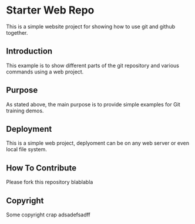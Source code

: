 # Starter Web Repo

This is a simple website project for showing how to use git and github together.

## Introduction

This example is to show different parts of the git repository and various commands using a web project.

## Purpose

As stated above, the main purpose is to provide simple examples for Git training demos.

## Deployment

This is a simple web project, deplyoment can be on any web server or even local file system.

## How To Contribute

Please fork this repository
blablabla

## Copyright

Some copyright crap
adsadefsadff
